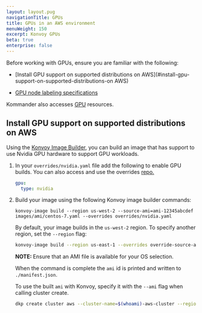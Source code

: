 ```yaml
---
layout: layout.pug
navigationTitle: GPUs
title: GPUs in an AWS environment
menuWeight: 150
excerpt: Konvoy GPUs
beta: true
enterprise: false
---
```


<!-- markdownlint-disable MD004 MD007 MD025 MD030 -->

Before working with GPUs, ensure you are familiar with the following:

- [Install GPU support on supported distributions on AWS](#install-gpu-support-on-supported-distributions-on AWS)

- [GPU node labeling specifications](./gpu-node-labels)

Kommander also accesses [GPU](/dkp/kommander/2.0/gpu/) resources.

## Install GPU support on supported distributions on AWS

Using the [Konvoy Image Builder](../../../image-builder), you can build an image that has support to use Nvidia GPU hardware to support GPU workloads.

1. In your `overrides/nvidia.yaml` file add the following to enable GPU builds. You can also access and use the overrides [repo.](https://github.com/mesosphere/konvoy-image-builder/tree/main/overrides)

    ```yaml
    gpu:
      type: nvidia
    ```

1. Build your image using the following Konvoy image builder commands:

    ```shell
    konvoy-image build --region us-west-2 --source-ami=ami-12345abcdef images/ami/centos-7.yaml --overrides overrides/nvidia.yaml
    ```

    By default, your image builds in the `us-west-2` region. To specify another region, set the `--region` flag:

    ```sh
    konvoy-image build --region us-east-1 --overrides override-source-ami.yaml --overrides override-images.yaml images/ami/<Your OS>.yaml
    ```

    <p class="message--note"><strong>NOTE: </strong>Ensure that an AMI file is available for your OS selection.</p>

    When the command is complete the `ami` id is printed and written to `./manifest.json`.

    To use the built `ami` with Konvoy, specify it with the `--ami` flag when calling cluster create.

    ```sh
    dkp create cluster aws --cluster-name=$(whoami)-aws-cluster --region us-west-2 --ami <ami>
    ```
